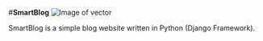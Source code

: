 #**SmartBlog** ![Image of vector](https://github.com/vectorPY/SmartBlog/tree/master/src/static/favicon/smart.png)

SmartBlog is a simple blog website written in Python (Django Framework).
